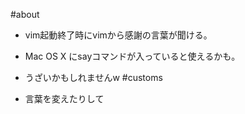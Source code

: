 #about
* vim起動終了時にvimから感謝の言葉が聞ける。

* Mac OS X にsayコマンドが入っていると使えるかも。

* うざいかもしれませんw
#customs
* 言葉を変えたりして


